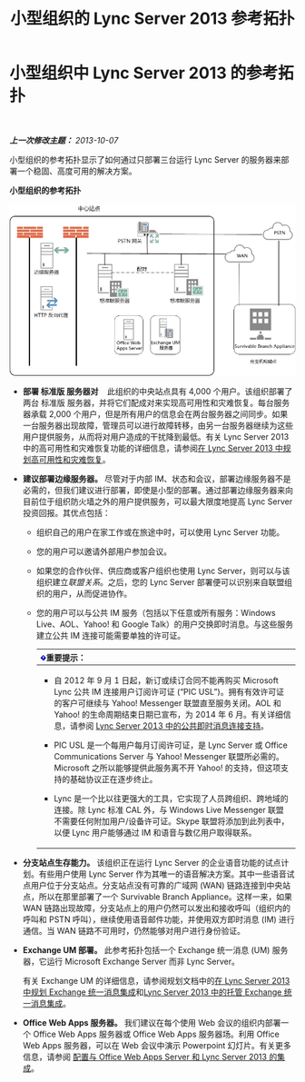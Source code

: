 ﻿---
title: 小型组织的 Lync Server 2013 参考拓扑
TOCTitle: 小型组织的参考拓扑
ms:assetid: 0453aeee-c41f-44e6-a6e0-aaace526ca08
ms:mtpsurl: https://technet.microsoft.com/zh-cn/library/Gg398095(v=OCS.15)
ms:contentKeyID: 49311851
ms.date: 05/19/2016
mtps_version: v=OCS.15
ms.translationtype: HT
---

# 小型组织中 Lync Server 2013 的参考拓扑

 

_**上一次修改主题：** 2013-10-07_

小型组织的参考拓扑显示了如何通过只部署三台运行 Lync Server 的服务器来部署一个稳固、高度可用的解决方案。

**小型组织的参考拓扑**

![用于部署三台服务器的参考拓扑图示](images/Gg398095.25196d0d-dd07-451b-83ba-94c0ddf59030(OCS.15).jpg "用于部署三台服务器的参考拓扑图示")

  - **部署 标准版 服务器对**    此组织的中央站点具有 4,000 个用户。该组织部署了两台 标准版 服务器，并将它们配成对来实现高可用性和灾难恢复。每台服务器承载 2,000 个用户，但是所有用户的信息会在两台服务器之间同步。如果一台服务器出现故障，管理员可以进行故障转移，由另一台服务器继续为这些用户提供服务，从而将对用户造成的干扰降到最低。有关 Lync Server 2013 中的高可用性和灾难恢复功能的详细信息，请参阅[在 Lync Server 2013 中规划高可用性和灾难恢复](lync-server-2013-planning-for-high-availability-and-disaster-recovery.md)。

  - **建议部署边缘服务器。** 尽管对于内部 IM、状态和会议，部署边缘服务器不是必需的，但我们建议进行部署，即使是小型的部署。通过部署边缘服务器来向目前位于组织防火墙之外的用户提供服务，可以最大限度地提高 Lync Server 投资回报。其优点包括：
    
      - 组织自己的用户在家工作或在旅途中时，可以使用 Lync Server 功能。
    
      - 您的用户可以邀请外部用户参加会议。
    
      - 如果您的合作伙伴、供应商或客户组织也使用 Lync Server，则可以与该组织建立*联盟关系*。之后，您的 Lync Server 部署便可以识别来自联盟组织的用户，从而促进协作。
    
      - 您的用户可以与公共 IM 服务（包括以下任意或所有服务：Windows Live、AOL、Yahoo\! 和 Google Talk）的用户交换即时消息。与这些服务建立公共 IM 连接可能需要单独的许可证。
        
        <table>
        <colgroup>
        <col style="width: 100%" />
        </colgroup>
        <thead>
        <tr class="header">
        <th><img src="images/Gg398794.important(OCS.15).gif" title="important" alt="important" />重要提示：</th>
        </tr>
        </thead>
        <tbody>
        <tr class="odd">
        <td><ul>
        <li><p>自 2012 年 9 月 1 日起，新订或续订合同不能再购买 Microsoft Lync 公共 IM 连接用户订阅许可证 (“PIC USL”)。拥有有效许可证的客户可继续与 Yahoo! Messenger 联盟直至服务关闭。AOL 和 Yahoo! 的生命周期结束日期已宣布，为 2014 年 6 月。有关详细信息，请参阅 <a href="lync-server-2013-support-for-public-instant-messenger-connectivity.md">Lync Server 2013 中的公共即时消息连接支持</a>。</p></li>
        <li><p>PIC USL 是一个每用户每月订阅许可证，是 Lync Server 或 Office Communications Server 与 Yahoo! Messenger 联盟所必需的。Microsoft 之所以能够提供此服务离不开 Yahoo! 的支持，但这项支持的基础协议正在逐步终止。</p></li>
        <li><p>Lync 是一个比以往更强大的工具，它实现了人员跨组织、跨地域的连接。除 Lync 标准 CAL 外，与 Windows Live Messenger 联盟不需要任何附加用户/设备许可证。Skype 联盟将添加到此列表中，以便 Lync 用户能够通过 IM 和语音与数亿用户取得联系。</p></li>
        </ul></td>
        </tr>
        </tbody>
        </table>


  - **分支站点生存能力。** 该组织正在运行 Lync Server 的企业语音功能的试点计划。有些用户使用 Lync Server 作为其唯一的语音解决方案。其中一些语音试点用户位于分支站点。分支站点没有可靠的广域网 (WAN) 链路连接到中央站点，所以在那里部署了一个 Survivable Branch Appliance。这样一来，如果 WAN 链路出现故障，分支站点上的用户仍然可以发出和接收呼叫（组织内的呼叫和 PSTN 呼叫），继续使用语音邮件功能，并使用双方即时消息 (IM) 进行通信。当 WAN 链路不可用时，仍然能够对用户进行身份验证。

  - **Exchange UM 部署。** 此参考拓扑包括一个 Exchange 统一消息 (UM) 服务器，它运行 Microsoft Exchange Server 而非 Lync Server。
    
    有关 Exchange UM 的详细信息，请参阅规划文档中的[在 Lync Server 2013 中规划 Exchange 统一消息集成](lync-server-2013-planning-for-exchange-unified-messaging-integration.md)和[Lync Server 2013 中的托管 Exchange 统一消息集成](lync-server-2013-hosted-exchange-unified-messaging-integration.md)。

  - **Office Web Apps 服务器。** 我们建议在每个使用 Web 会议的组织内部署一个 Office Web Apps 服务器或 Office Web Apps 服务器场。利用 Office Web Apps 服务器，可以在 Web 会议中演示 Powerpoint 幻灯片。有关更多信息，请参阅 [配置与 Office Web Apps Server 和 Lync Server 2013 的集成](lync-server-2013-enabling-office-web-apps-server-and-lync-server-2013.md)。

